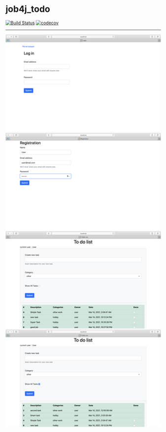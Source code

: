 # job4j_todo
[![Build Status](https://travis-ci.org/grigan-uragan/job4j_todo.svg?branch=master)](https://travis-ci.org/grigan-uragan/job4j_todo)
[![codecov](https://codecov.io/gh/grigan-uragan/job4j_todo/branch/master/graph/badge.svg)](https://codecov.io/gh/grigan-uragan/job4j_todo)

---

![alt text](images/1.png)
![alt text](images/2.png)
![alt text](images/3.png)
![alt text](images/4.png)